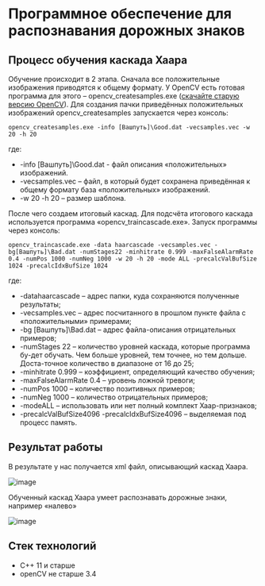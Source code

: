 # Программное обеспечение для распознавания дорожных знаков

## Процесс обучения каскада Хаара

Обучение происходит в 2 этапа. Сначала все положительные изображения приводятся к общему формату. У OpenCV есть готовая программа для этого – opencv_createsamples.exe ([скачайте старую версию OpenCV](https://github.com/opencv/opencv/releases/download/3.4.11/opencv-3.4.11-vc14_vc15.exe)).
Для создания пачки приведённых положительных изображений opencv_createsamples запускается через консоль:

```opencv_createsamples.exe -info [Вашпуть]\Good.dat -vecsamples.vec -w 20 -h 20```

где:
*	-info [Вашпуть]\Good.dat - файл описания «положительных» изображений.
*	-vecsamples.vec – файл, в который будет сохранена приведённая к общему формату база «положительных» изображений.
*	-w 20 -h 20 – размер шаблона.
  
После чего создаем итоговый каскад. Для подсчёта итогового каскада используется программа «opencv_traincascade.exe». 
Запуск программы через консоль:

```opencv_traincascade.exe -data haarcascade -vecsamples.vec -bg[Вашпуть]\Bad.dat -numStages22 -minhitrate 0.999 -maxFalseAlarmRate 0.4 -numPos 1000 -numNeg 1000 -w 20 -h 20 -mode ALL -precalcValBufSize 1024 -precalcIdxBufSize 1024```

где:
*	-datahaarcascade – адрес папки, куда сохраняются полученные результаты;
*	-vecsamples.vec – адрес посчитанного в прошлом пункте файла с «положительными» примерами;
*	-bg [Вашпуть]\Bad.dat – адрес файла-описания отрицательных примеров;
*	-numStages 22 – количество уровней каскада, которые программа бу-дет обучать. Чем больше уровней, тем точнее, но тем дольше. Доста-точное количество в диапазоне от 16 до 25;
*	-minhitrate 0.999 – коэффициент, определяющий качество обучения;
*	-maxFalseAlarmRate 0.4 – уровень ложной тревоги;
*	-numPos 1000 – количество позитивных примеров;
*	-numNeg 1000 – количество отрицательных примеров;
*	-modeALL – использовать или нет полный комплект Хаар-признаков;
*	-precalcValBufSize4096 -precalcIdxBufSize4096 – выделяемая под процесс память.

## Результат работы

В результате у нас получается xml файл, описывающий каскад Хаара.

 ![image](https://github.com/user-attachments/assets/486838de-0214-4e38-8466-1ba879914100)

Обученный каскад Хаара умеет распознавать дорожные знаки, например «налево»

![image](https://github.com/user-attachments/assets/08d1e3cc-e477-491e-a8b5-f6e620b5cde4)


## Стек технологий
* C++ 11 и старше
* openCV не старше 3.4 
